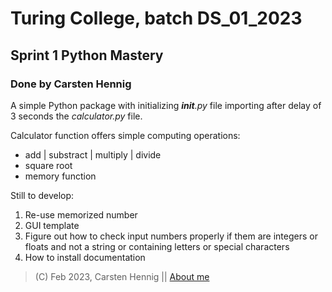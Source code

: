 # Turing College, batch DS_01_2023
## Sprint 1 Python Mastery
### Done by Carsten Hennig

A simple Python package with initializing *__init__.py* file importing after delay of 3 seconds the *calculator.py* file.

Calculator function offers simple computing operations:
- add | substract | multiply | divide
- square root
- memory function

Still to develop:
1. Re-use memorized number
2. GUI template
3. Figure out how to check input numbers properly if them are integers or floats and not a string or containing letters or special characters
4. How to install documentation

> (C) Feb 2023, Carsten Hennig || 
> [About me](https://www.about.me/carsten.hennig)
